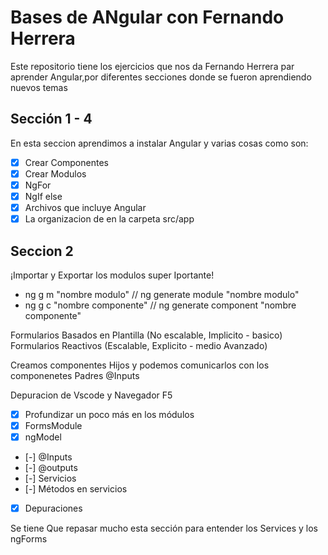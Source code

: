 # Bases de ANgular con Fernando Herrera

Este repositorio tiene los ejercicios que nos da Fernando Herrera par aprender Angular,por diferentes secciones donde se fueron aprendiendo nuevos temas

## Sección 1 - 4

En esta seccion aprendimos a instalar Angular y varias cosas como son:

- [x] Crear Componentes
- [x] Crear Modulos
- [x] NgFor
- [x] NgIf else
- [x] Archivos que incluye Angular
- [x] La organizacion de en la carpeta src/app

## Seccion 2
¡Importar y Exportar los modulos super Iportante!
- ng g m "nombre modulo" // ng generate module "nombre modulo"
- ng g c "nombre componente" // ng generate component "nombre componente"

Formularios Basados en Plantilla (No escalable, Implicito - basico)
Formularios Reactivos (Escalable, Explicito - medio Avanzado)

Creamos componentes Hijos y podemos comunicarlos con los componenetes Padres @Inputs

Depuracion de Vscode y Navegador F5

- [x] Profundizar un poco más en los módulos
- [x] FormsModule
- [x] ngModel
- [-] @Inputs
- [-] @outputs
- [-] Servicios
- [-] Métodos en servicios
- [x] Depuraciones

Se tiene Que repasar mucho esta sección para entender los Services y los ngForms
